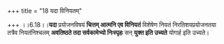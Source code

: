 +++
title = "18 यदा विनियतम्"

+++
।।6.18।।**यदा** प्रयोजनविषयं **चित्तम् आत्मनि एव विनियतं** विशेषेण नियतं
निरतिशयप्रयोजनतया तत्रैव नियतंनिश्चलम् **अवतिष्ठते तदा सर्वकामेभ्यो
निःस्पृहः** सन् **युक्त इति उच्यते** योगार्ह इति उच्यते।
